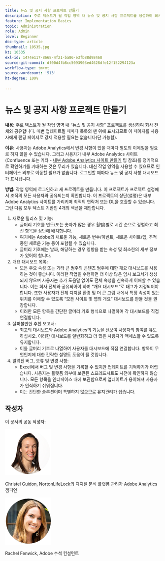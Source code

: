 ```yaml
---
title: 뉴스 및 공지 사항 프로젝트 만들기
description: 주로 텍스트가 될 작업 영역 내 뉴스 및 공지 사항 프로젝트를 생성하여 회사 전체와 공유합니다.
feature: Implementation Basics
topic: Administration
role: Admin
level: Beginner
doc-type: article
thumbnail: 10535.jpg
kt: 10535
exl-id: 1474e117-8668-4f21-ba86-e3fb88d98468
source-git-commit: df00d4fb8cc5093903ed4628dfe12f152294123a
workflow-type: tm+mt
source-wordcount: '513'
ht-degree: 100%

---
```


# 뉴스 및 공지 사항 프로젝트 만들기

**내용:** 주로 텍스트가 될 작업 영역 내 “뉴스 및 공지 사항” 프로젝트를 생성하여 회사 전체와 공유합니다. 매번 업데이트될 때마다 목록의 맨 위에 표시되므로 이 페이지를 사용자에게 랜딩 페이지로 강제 적용할 필요는 없습니다(단 가능함).

**이유:** 사용자는 Adobe Analytics에서 변경 사항이 있을 때마다 별도의 이메일을 필요로 하지 않을 수 있습니다. 그리고 사용자가 내부 Adobe Analytics 사이트(Confluence 또는 기타 - [내부 Adobe Analytics 사이트 만들기](create-an-internal-adobe-analytics-site.md) 팁 참조)를 정기적으로 확인하기를 기대하는 것은 무리가 있습니다. 대신 작업 영역을 사용할 수 있으므로 인터페이스 외부로 이동할 필요가 없습니다. 로그인할 때마다 뉴스 및 공지 사항 대시보드가 표시됩니다.

**방법:** 작업 영역에 로그인하고 새 프로젝트를 만듭니다. 이 프로젝트가 프로젝트 설정에서 조직의 모든 사용자와 공유되는지 확인합니다. 이 프로젝트의 상단(설명)은 내부 Adobe Analytics 사이트를 가리키며 최적의 연락처 또는 DL을 호출할 수 있습니다. 그런 다음 모두 텍스트 기반인 4개의 섹션을 제안합니다.
1. 새로운 릴리스 및 기능:
   * 글머리 기호를 연도(또는 숫자가 많은 경우 월별)별로 시간 순으로 정렬하고 최신 항목을 상단에 배치합니다.
   * 여기에는 Adobe의 새로운 기능, 새로운 변수/이벤트, 새로운 사이트/앱, 추적 중인 새로운 기능 등이 포함될 수 있습니다.
   * 글머리 기호에는 날짜, 해당하는 경우 영향을 받는 속성 및 최소한의 세부 정보가 있어야 합니다.
1. 개요 대시보드 목록:
   * 모든 주요 속성 또는 기타 큰 범주의 콘텐츠 범주에 대한 개요 대시보드를 사용하는 것이 좋습니다. 이러한 작업을 수행하면 더 이상 많은 임시 보고서가 생성되지 않으며 사용자는 추가 도움말 없이도 전체 속성을 신속하게 이해할 수 있습니다. 이는 회사 전체와 공유되어야 하며 “개요 대시보드”로 태그가 지정되어야 합니다. 또한 사용자가 전체 디지털 환경 및 더 큰 그림 내에서 특정 속성이 있는 위치를 이해할 수 있도록 “모든 사이트 및 앱의 개요” 대시보드를 만들 것을 권장합니다.
   * 이러한 모든 항목을 간단한 글머리 기호 형식으로 나열하여 각 대시보드를 직접 연결합니다.
1. 살펴볼만한 추천 보고서:
   * 최고의 대시보드와 Adobe Analytics의 기능을 선보여 사용자의 참여를 유도하십시오. 이러한 대시보드를 일반화하고 더 많은 사용자가 액세스할 수 있도록 유지합니다.
   * 이를 글머리 기호로 나열하여 사용자를 대시보드에 직접 연결합니다. 항목이 무엇인지에 대한 간략한 설명도 도움이 될 것입니다.
1. 알려진 버그, 오류 및 변경 사항:
   * Excel에서 버그 및 변경 사항을 기록할 수 있지만 업데이트를 기억하기가 어렵습니다. 사용자는 플랫폼 외부에 보관된 스프레드시트도 사전에 확인하지 않습니다. 모든 항목을 인터페이스 내에 보관함으로써 업데이트가 용이해져 사용자가 인식하기 쉬워집니다.
   * 이는 간단한 솔루션이며 특별하지 않으므로 유지관리가 쉽습니다.

## 작성자

이 문서의 공동 작성자:

![Christel Guidon](assets/Christel-Headshot-150.png)

Christel Guidon, NortonLifeLock의 디지털 분석 플랫폼 관리자
Adobe Analytics 챔피언

![Rachel Fenwick](assets/Rachel-Fenwick-150.png)

Rachel Fenwick, Adobe 수석 컨설턴트
